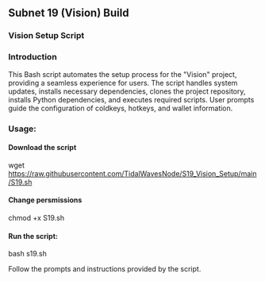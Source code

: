 ## Subnet 19 (Vision) Build
### Vision Setup Script

### Introduction
This Bash script automates the setup process for the "Vision" project, providing a seamless experience for users. The script handles system updates, installs necessary dependencies, clones the project repository, installs Python dependencies, and executes required scripts. User prompts guide the configuration of coldkeys, hotkeys, and wallet information.

### Usage:
#### Download the script

wget https://raw.githubusercontent.com/TidalWavesNode/S19_Vision_Setup/main/S19.sh

#### Change persmissions

chmod +x S19.sh

#### Run the script:

bash s19.sh

Follow the prompts and instructions provided by the script.

